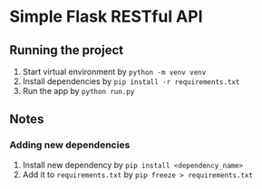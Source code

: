 # Simple Flask RESTful API

## Running the project

1. Start virtual environment by `python -m venv venv`
1. Install dependencies by `pip install -r requirements.txt`
1. Run the app by `python run.py`

## Notes

### Adding new dependencies

1. Install new dependency by `pip install <dependency_name>`
1. Add it to `requirements.txt` by `pip freeze > requirements.txt`
